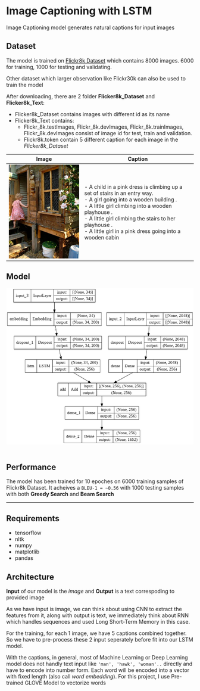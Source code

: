 # Image Captioning with LSTM

Image Captioning model generates natural captions for input images

## Dataset
The model is trained on [Flickr8k Dataset](https://academictorrents.com/details/9dea07ba660a722ae1008c4c8afdd303b6f6e53b) which contains 8000 images. 6000 for training, 1000 for testing and validating.

Other dataset which larger observation like Flickr30k can also be used to train the model

After downloading, there are 2 folder **Flicker8k_Dataset** and **Flicker8k_Text**:
- Flicker8k_Dataset contains images with different id as its name
- Flicker8k_Text contains:
  - Flickr_8k.testImages, Flickr_8k.devImages, Flickr_8k.trainImages, Flickr_8k.devImages consist of image id for test, train and validation.
  - Flickr8k.token contain 5 different caption for each image in the *Flicker8k_Dataset*

Image | Caption
--- | ---
<img src="images_test/girl.png" width="300"> | - A child in a pink dress is climbing up a set of stairs in an entry way.<br>- A girl going into a wooden building .<br>- A little girl climbing into a wooden playhouse .<br>- A little girl climbing the stairs to her playhouse .<br>- A little girl in a pink dress going into a wooden cabin 

## Model
<div align="center">
  <img src="model.png"><br><br>
</div>

## Performance

The model has been trained for 10 epoches on 6000 training samples of Flickr8k Dataset. It acheives a `BLEU-1 = ~0.56` with 1000 testing samples with both **Greedy Search** and **Beam Search**

----------------------------------

## Requirements
- tensorflow
- nltk
- numpy
- matplotlib
- pandas

## Architecture

**Input** of our model is the *image* and **Output** is a text correspoding to provided image
 
 As we have input is image, we can think about using CNN to extract the features from it, along with output is text, we immediately think about RNN which handles sequences and used Long Short-Term Memory in this case.

 For the training, for each 1 image, we have 5 captions combined together. So we have to pre-process these 2 input seperately before fit into our LSTM model. 
 
 With the captions, in general, most of Machine Learning or Deep Learning model does not handly text input like `'man', 'hawk', 'woman'..` directly and have to encode into number form. Each word will be encoded into a vector with fixed length (also call *word embedding*). For this project, I use Pre-trained GLOVE Model to vectorize words
